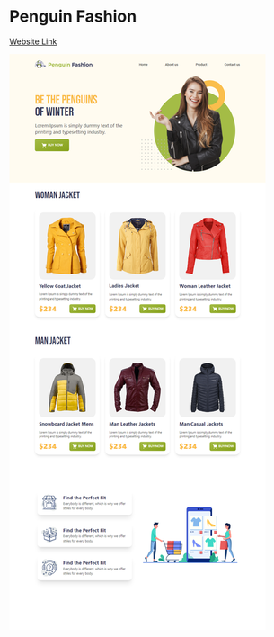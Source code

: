 # Penguin Fashion

[Website Link](https://penguin-fashion-pro.netlify.app/)

![screenshot](./images/demo.png)

